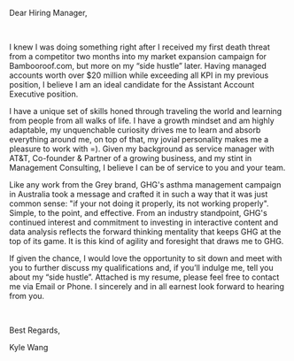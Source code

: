 Dear Hiring Manager,

<br>

I knew I was doing something right after I received my first death threat from a competitor two months into my market expansion campaign for Bambooroof.com, but more on my “side hustle” later.  Having managed accounts worth over $20 million while exceeding all KPI in my previous position, I believe I am an ideal candidate for the Assistant Account Executive position.

I have a unique set of skills honed through traveling the world and learning from people from all walks of life. I have a growth mindset and am highly adaptable, my unquenchable curiosity drives me to learn and absorb everything around me, on top of that, my jovial personality makes me a pleasure to work with =). Given my background as service manager with AT&T, Co-founder & Partner of a growing business, and my stint in Management Consulting, I believe I can be of service to you and your team.

Like any work from the Grey brand, GHG's  asthma management  campaign in Australia took a message and crafted it in such a way that it was just common sense: "if your not doing it properly, its not working properly". Simple, to the point, and effective. From an industry standpoint, GHG's continued interest and commitment to investing in interactive content and data analysis reflects the forward thinking mentality that keeps GHG at the top of its game. It is this kind of agility and foresight that draws me to GHG.

If given the chance, I would love the opportunity to sit down and meet with you to further discuss my qualifications and, if you’ll indulge me, tell you about my “side hustle”. Attached is my resume, please feel free to contact me via Email or Phone.  I sincerely and in all earnest look forward to hearing from you.


<br>

Best Regards,

Kyle Wang
